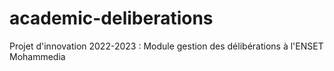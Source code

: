 # academic-deliberations
Projet d'innovation 2022-2023 : Module gestion des délibérations à l'ENSET Mohammedia
